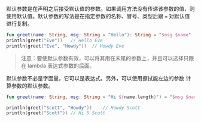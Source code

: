 默认参数是在声明之后接受默认值的参数。如果调用方法没有传递该参数的值，则使用默认值。默认参数的写法是在指定参数的名称、冒号、类型后跟 `=` 对默认值进行复制。

```kotlin
fun greet(name: String, msg: String = "Hello"): String = "$msg $name"
println(greet("Eve"))	// Hello Eve
println(greet("Eve", "Howdy"))	// Howdy Eve
```

> 注意：要使默认参数有效，可以将其用在末尾的参数上，并且可以选择只跟在 lambda 表达式参数的后面。

默认参数不必是字面量，它可以是表达式。另外，可以使用擦拭能左边的参数 计算参数的默认参数。

```kotlin
fun greet(name: String, msg: String = "Hi ${name.length}") = "$msg $name"

println(greet("Scott", "Howdy"))	// Howdy Scott
println(greet("Scott"))	// Hi 5 Scott
```

